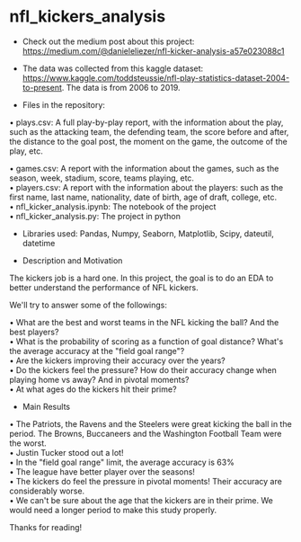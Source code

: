 # nfl_kickers_analysis

- Check out the medium post about this project: https://medium.com/@danieleliezer/nfl-kicker-analysis-a57e023088c1

- The data was collected from this kaggle dataset: https://www.kaggle.com/toddsteussie/nfl-play-statistics-dataset-2004-to-present. The data is from 2006 to 2019.

- Files in the repository:

• plays.csv: A full play-by-play report, with the information about the play, such as the attacking team, the defending team, the score before and after, the distance to the goal post, the moment on the game, the outcome of the play, etc. 

• games.csv: A report with the information about the games, such as the season, week, stadium, score, teams playing, etc.
<br>• players.csv: A report with the information about the players: such as the first name, last name, nationality, date of birth, age of draft, college, etc.
<br>• nfl_kicker_analysis.ipynb: The notebook of the project
<br>• nfl_kicker_analysis.py: The project in python

- Libraries used:
Pandas, Numpy, Seaborn, Matplotlib, Scipy, dateutil, datetime

- Description and Motivation

The kickers job is a hard one. In this project, the goal is to do an EDA to better understand the performance of NFL kickers. 

We'll try to answer some of the followings: 

• What are the best and worst teams in the NFL kicking the ball? And the best players? <br>
• What is the probability of scoring as a function of goal distance? What's the average accuracy at the "field goal range"? <br>
• Are the kickers improving their accuracy over the years? <br>
• Do the kickers feel the pressure? How do their accuracy change when playing home vs away? And in pivotal moments? <br>
• At what ages do the kickers hit their prime? 

- Main Results

• The Patriots, the Ravens and the Steelers were great kicking the ball in the period. The Browns, Buccaneers and the Washington Football Team were the worst. <br>
• Justin Tucker stood out a lot! <br>
• In the "field goal range" limit, the average accuracy is 63% <br>
• The league have better player over the seasons! <br>
• The kickers do feel the pressure in pivotal moments! Their accuracy are considerably worse. <br>
• We can't be sure about the age that the kickers are in their prime. We would need a longer period to make this study properly.


Thanks for reading!
